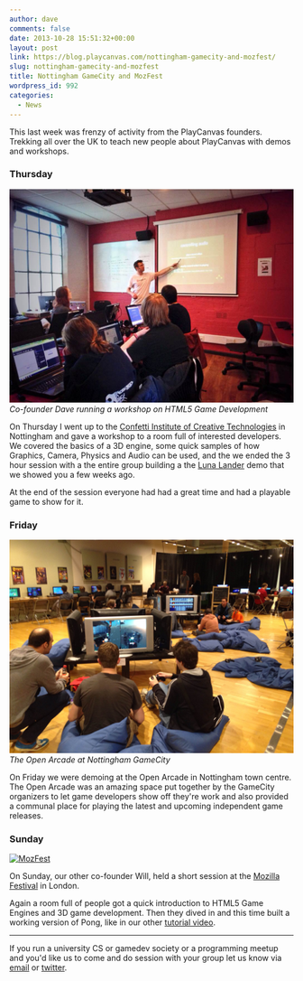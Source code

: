 ```yaml
---
author: dave
comments: false
date: 2013-10-28 15:51:32+00:00
layout: post
link: https://blog.playcanvas.com/nottingham-gamecity-and-mozfest/
slug: nottingham-gamecity-and-mozfest
title: Nottingham GameCity and MozFest
wordpress_id: 992
categories:
  - News
---
```


This last week was frenzy of activity from the PlayCanvas founders. Trekking all over the UK to teach new people about PlayCanvas with demos and workshops.

### Thursday

[![Dave Running a Workshop](/assets/media/photo-1.jpg)](/assets/media/photo-1.jpg)
<br>_Co-founder Dave running a workshop on HTML5 Game Development_

On Thursday I went up to the [Confetti Institute of Creative Technologies](https://confetti.ac.uk/) in Nottingham and gave a workshop to a room full of interested developers. We covered the basics of a 3D engine, some quick samples of how Graphics, Camera, Physics and Audio can be used, and the we ended the 3 hour session with a the entire group building a the [Luna Lander](https://www.youtube.com/watch?v=zQQCfd1xEKg) demo that we showed you a few weeks ago.

At the end of the session everyone had had a great time and had a playable game to show for it.

### Friday

[![Open Arcade](/assets/media/photo.jpg)](/assets/media/photo.jpg)
<br>_The Open Arcade at Nottingham GameCity_

On Friday we were demoing at the Open Arcade in Nottingham town centre. The Open Arcade was an amazing space put together by the GameCity organizers to let game developers show off they're work and also provided a communal place for playing the latest and upcoming independent game releases.

### Sunday

[![MozFest](https://farm8.staticflickr.com/7342/10513561445_076e91c2b9_z.jpg)](https://www.flickr.com/photos/mozillaeu/10513561445/)

On Sunday, our other co-founder Will, held a short session at the [Mozilla Festival](https://www.mozillafestival.org/) in London.

Again a room full of people got a quick introduction to HTML5 Game Engines and 3D game development. Then they dived in and this time built a working version of Pong, like in our other [tutorial video](https://www.youtube.com/watch?v=oeR-flW-ojw).

---

If you run a university CS or gamedev society or a programming meetup and you'd like us to come and do session with your group let us know via [email](mailto:info@playcanvas.com) or [twitter](https://twitter.com/playcanvas).
